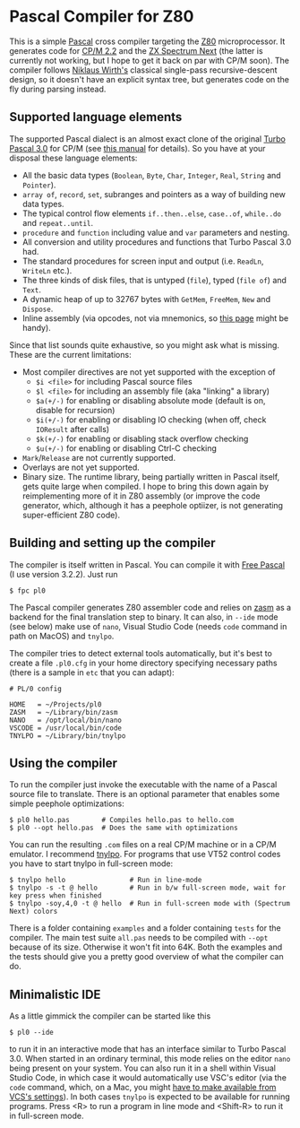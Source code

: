 # Pascal Compiler for Z80

This is a simple [Pascal](https://en.wikipedia.org/wiki/Pascal_(programming_language)) cross compiler targeting the [Z80](https://en.wikipedia.org/wiki/Zilog_Z80) microprocessor. It generates code for [CP/M 2.2](https://en.wikipedia.org/wiki/CP/M) and the [ZX Spectrum Next](https://www.specnext.com) (the latter is currently not working, but I hope to get it back on par with CP/M soon). The compiler follows [Niklaus Wirth's](https://de.wikipedia.org/wiki/Niklaus_Wirth) classical single-pass recursive-descent design, so it doesn't have an explicit syntax tree, but generates code on the fly during parsing instead.

## Supported language elements

The supported Pascal dialect is an almost exact clone of the original [Turbo Pascal 3.0](https://en.wikipedia.org/wiki/Turbo_Pascal) for CP/M (see [this manual](https://bitsavers.trailing-edge.com/pdf/borland/turbo_pascal/Turbo_Pascal_Version_3.0_Reference_Manual_1986.pdf) for details). So you have at your disposal these language elements:

* All the basic data types (`Boolean`, `Byte`, `Char`, `Integer`, `Real`, `String` and `Pointer`).
* `array of`, `record`, `set`, subranges and pointers as a way of building new data types.
* The typical control flow elements `if..then..else`, `case..of`, `while..do` and `repeat..until`.
* `procedure` and `function` including value and `var` parameters and nesting.
* All conversion and utility procedures and functions that Turbo Pascal 3.0 had.
* The standard procedures for screen input and output (i.e. `ReadLn`, `WriteLn` etc.).
* The three kinds of disk files, that is untyped (`file`), typed (`file of`) and `Text`. 
* A dynamic heap of up to 32767 bytes with `GetMem`, `FreeMem`, `New` and `Dispose`.
* Inline assembly (via opcodes, not via mnemonics, so [this page](https://clrhome.org/table/) might be handy).

Since that list sounds quite exhaustive, so you might ask what is missing. These are the current limitations:

* Most compiler directives are not yet supported with the exception of
  * `$i <file>` for including Pascal source files
  * `$l <file>` for including an assembly file (aka "linking" a library)
  * `$a(+/-)`   for enabling or disabling absolute mode (default is on, disable for recursion)
  * `$i(+/-)`   for enabling or disabling IO checking (when off, check `IOResult` after calls)
  * `$k(+/-)`   for enabling or disabling stack overflow checking
  * `$u(+/-)`   for enabling or disabling Ctrl-C checking
* `Mark`/`Release` are not currently supported.
* Overlays are not yet supported.
* Binary size. The runtime library, being partially written in Pascal itself, gets quite large when compiled. I hope to bring this down again by reimplementing more of it in Z80 assembly (or improve the code generator, which, although it has a peephole optiizer, is not generating super-efficient Z80 code).

## Building and setting up the compiler

The compiler is itself written in Pascal. You can compile it with [Free Pascal](https://www.freepascal.org) (I use version 3.2.2). Just run

```
$ fpc pl0
```

The Pascal compiler generates Z80 assembler code and relies on [zasm](https://k1.spdns.de/Develop/Projects/zasm/Documentation/index.html) as a backend for the final translation step to binary. It can also, in `--ide` mode (see below) make use of `nano`, Visual Studio Code (needs `code` command in path on MacOS) and `tnylpo`.

The compiler tries to detect external tools automatically, but it's best to create a file `.pl0.cfg` in your home directory specifying necessary paths (there is a sample in `etc` that you can adapt):

```
# PL/0 config

HOME   = ~/Projects/pl0
ZASM   = ~/Library/bin/zasm
NANO   = /opt/local/bin/nano
VSCODE = /usr/local/bin/code
TNYLPO = ~/Library/bin/tnylpo
```

## Using the compiler

To run the compiler just invoke the executable with the name of a Pascal source file to translate. There is an optional parameter that enables some simple peephole optimizations:

```
$ pl0 hello.pas        # Compiles hello.pas to hello.com
$ pl0 --opt hello.pas  # Does the same with optimizations
```

You can run the resulting `.com` files on a real CP/M machine or in a CP/M emulator. I recommend [tnylpo](https://gitlab.com/gbrein/tnylpo). For programs that use VT52 control codes you have to start tnylpo in full-screen mode:

```
$ tnylpo hello                # Run in line-mode
$ tnylpo -s -t @ hello        # Run in b/w full-screen mode, wait for key press when finished
$ tnylpo -soy,4,0 -t @ hello  # Run in full-screen mode with (Spectrum Next) colors
```

There is a folder containing `examples` and a folder containing `tests` for the compiler. The main test suite `all.pas` needs to be compiled with `--opt` because of its size. Otherwise it won't fit into 64K. Both the examples and the tests should give you a pretty good overview of what the compiler can do.

## Minimalistic IDE

As a little gimmick the compiler can be started like this

```
$ pl0 --ide
```

to run it in an interactive mode that has an interface similar to Turbo Pascal 3.0. When started in an ordinary terminal, this mode relies on the editor `nano` being present on your system. You can also run it in a shell within Visual Studio Code, in which case it would automatically use VSC's editor (via the `code` command, which, on a Mac, you might [have to make available from VCS's settings](https://code.visualstudio.com/docs/setup/mac#_configure-the-path-with-vs-code)). In both cases `tnylpo` is expected to be available for running programs. Press \<R\> to run a program in line mode and \<Shift-R\> to run it in full-screen mode.
